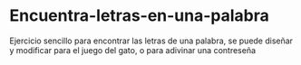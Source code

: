 # Encuentra-letras-en-una-palabra
Ejercicio sencillo para encontrar las letras de una palabra, se puede diseñar y modificar para el juego del gato, o para adivinar una contreseña

